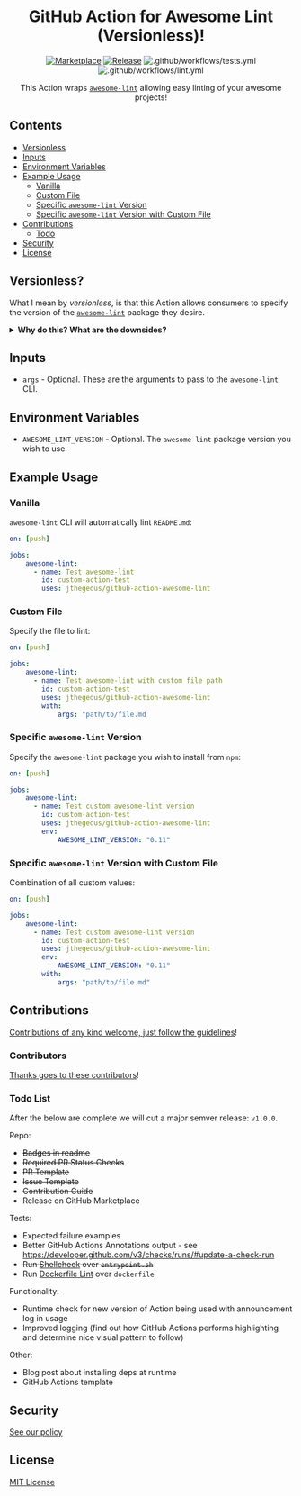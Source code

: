 <div align="center">

# GitHub Action for Awesome Lint (Versionless)!

[![Marketplace](https://img.shields.io/badge/GitHub-Marketplace-green.svg)](https://github.com/marketplace/actions/awesome-lint-versionless) [![Release](https://img.shields.io/github/release/jthegedus/github-action-awesome-lint.svg)](https://github.com/jthegedus/github-action-awesome-lint/releases) ![.github/workflows/tests.yml](https://github.com/jthegedus/github-action-awesome-lint/workflows/.github/workflows/tests.yml/badge.svg) ![.github/workflows/lint.yml](https://github.com/jthegedus/github-action-awesome-lint/workflows/.github/workflows/lint.yml/badge.svg)

This Action wraps [`awesome-lint`](https://github.com/sindresorhus/awesome-lint/) allowing easy linting of your awesome projects!

</div>

## Contents

- [Versionless](#versionless?)
- [Inputs](#inputs)
- [Environment Variables](#environment-variables)
- [Example Usage](#example-usage)
    - [Vanilla](#vanilla)
    - [Custom File](#custom-file)
    - [Specific `awesome-lint` Version](#specific-awesome-lint-version)
    - [Specific `awesome-lint` Version with Custom File](#specific-awesome-lint-version-with-custom-file)
- [Contributions](#contributions)
    - [Todo](#todo-list)
- [Security](#security)
- [License](#license)

## Versionless?

What I mean by _versionless_, is that this Action allows consumers to specify the version of the [`awesome-lint`](https://github.com/sindresorhus/awesome-lint/) package they desire.

<details>
<summary><b>Why do this? What are the downsides?</b></summary>

Pinning your Actions to a commit sha `d007f09bd2de33809fb3c0e43f8461d092d38970` is preferred to release numbers `v1.0.0` or branch names `master` as the code cannot change without you explicitly opting-in.

This design allows people to pin to a commit sha of this Action with the freedom to update the version of `awesome-lint` independently. This is not possible in an Action written in JavaScript, or with Docker build-time dependency installation.

In my opinion, an Action that wraps an existing tool for consumption in GitHub Actions should only provide that convenience. And that convenience shouldn't require them to constantly be updating their usage. It does make updating the version of `awesome-lint` manual, but again, that is the more secure option to take.

__Downsides?__

`npm install` is performed at time of use. The Action still requires to be built with Docker, so even if the `npm install` was performed in the Dockerfile it wouldn't save the ~12 second `npm install` time. If the Action was reused, it would need to `npm install` on each use, even if the Docker image was cached. A small tradeoff if you ask me.

</details>

## Inputs

- `args` - Optional. These are the arguments to pass to the `awesome-lint` CLI.

## Environment Variables

- `AWESOME_LINT_VERSION` - Optional. The `awesome-lint` package version you wish to use.

## Example Usage

### Vanilla

`awesome-lint` CLI will automatically lint `README.md`:

```yaml
on: [push]

jobs:
    awesome-lint:
      - name: Test awesome-lint
        id: custom-action-test
        uses: jthegedus/github-action-awesome-lint
```

### Custom File

Specify the file to lint:

```yaml
on: [push]

jobs:
    awesome-lint:
      - name: Test awesome-lint with custom file path
        id: custom-action-test
        uses: jthegedus/github-action-awesome-lint
        with:
            args: "path/to/file.md
```

### Specific `awesome-lint` Version

Specify the `awesome-lint` package you wish to install from `npm`:

```yaml
on: [push]

jobs:
    awesome-lint:
      - name: Test custom awesome-lint version
        id: custom-action-test
        uses: jthegedus/github-action-awesome-lint
        env:
            AWESOME_LINT_VERSION: "0.11"
```

### Specific `awesome-lint` Version with Custom File

Combination of all custom values:

```yaml
on: [push]

jobs:
    awesome-lint:
      - name: Test custom awesome-lint version
        id: custom-action-test
        uses: jthegedus/github-action-awesome-lint
        env:
            AWESOME_LINT_VERSION: "0.11"
        with:
            args: "path/to/file.md"
```

## Contributions

[Contributions of any kind welcome, just follow the guidelines](.github/contributing.md)!

### Contributors

[Thanks goes to these contributors](https://github.com/jthegedus/github-action-awesome-lint/graphs/contributors)!

### Todo List

After the below are complete we will cut a major semver release: `v1.0.0`.

Repo:

- ~~Badges in readme~~
- ~~Required PR Status Checks~~
- ~~PR Template~~
- ~~Issue Template~~
- ~~Contribution Guide~~
- Release on GitHub Marketplace

Tests:

- Expected failure examples
- Better GitHub Actions Annotations output - see https://developer.github.com/v3/checks/runs/#update-a-check-run
- ~~Run [Shellcheck](https://github.com/koalaman/shellcheck) over `entrypoint.sh`~~
- Run [Dockerfile Lint](https://github.com/projectatomic/dockerfile_lint) over `dockerfile`

Functionality:

- Runtime check for new version of Action being used with announcement log in usage
- Improved logging (find out how GitHub Actions performs highlighting and determine nice visual pattern to follow)

Other:

- Blog post about installing deps at runtime
- GitHub Actions template

## Security

[See our policy](.github/security.md)

## License

[MIT License](./LICENSE)
